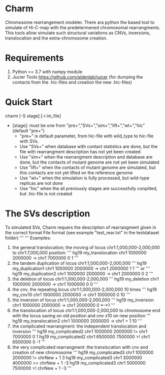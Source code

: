 # Charm
*Ch*romosome re*ar*rangement *m*odeler.
There ara python the based tool to simulate of Hi-C-map with the predetermened chromosomal rearrangments. This tools allow simulate such structural variations as CNVs, inversions, translocation and the extra-chromosome creation.

# Requirements
1) Python >= 3.7 with numpy module
2) Jucier Tools https://github.com/aidenlab/juicer (for dumping the contacts from the .hic-files and creation the new .hic-files)

# Quick Start

charm [-S stage] [-i ini_file] 
* [stage]: must be one from "pre+","SVs+","sim+","lift+","wt+","hic" (default "pre+")
  - "pre+" is default parameter, from hic-file with wild_type to hic-file with SVs.
  - Use "SVs+" when database with contact statistics are done, but the file with rearrangment description has not yet been created 
  - Use "sim+" when the rearrangment description and database are done, but the contacts of mutant genome are not yet been simulated
  - Use "lift+" when the contacts of mutant genome are simulated, but this contacts are not yet lifted on the reference genome
  - Use "wt+" when the simulation is fully processed, but wild-type replicas are not done
  - Use "hic" when the all previously stages are successfully conplited, but .hic-file is not created 

# The SVs description 
To simulated SVs, Charm requers the description of rearrangment given in the correct format
File format (see example "test_rear.txt" in the testdataset folder)
'''
<reference genome id> <uniq sample id> <chromosome> <coordinate of rearrangmnet locus start> <coordinate of rearrangmnet locus end> <the indicator> <new chromosome> <coordinate of new position of locus> <copy number of locus on OLD position> <copy number of locus on NEW position>
 '''
Examples:
  1) the general translocation; the moving of locus chr1:1,000,000-2,000,000 to chr1:7,000,000 position: 
  '''
  hg19 my_translocation chr1 1000000 2000000 -> chr1 7000000 0 1
  '''
  2) the tandem duplication of locus chr1:1,000,000-2,000,000
  '''
  hg19 my_duplication1 chr1 1000000 2000000 -> chr1 2000000 1 1
  '''
  or
  '''
  hg19 my_duplication2 chr1 1000000 2000000 -> chr1 2000000 0 2
  '''
  3) the deletion of locus chr1:1,000,000-2,000,000 
  '''
  hg19 my_deletion chr1 1000000 2000000 -> chr1 1000000 0 0
  '''
  4) the cnv, the repeating locus chr1:1,000,000-2,000,000  10 times
  '''
  hg19 my_cnv10 chr1 1000000 2000000 -> chr1 1000000 0 10
  '''
  5) the inversion of locus chr1:1,000,000-2,000,000 
  '''
  hg19 my_inversion chr1 1000000 2000000 -> chr1 2000000 0 *-*1
  '''
  6) the translocation of locus chr1:1,000,000-2,000,000 to chromosome end with the locus saving on old position and cnv x10 on new position
  '''
  hg19 my_translocation2 chr1 1000000 2000000 -> chr1 + 1 10
  '''
  7) the complicated rearrangment: the independent translocation and inversion
  '''
  hg19 my_complicated2 chr1 1000000 2000000 !> chr1 7000000 0 1
  hg19 my_complicated2 chr1 6500000 7500000 >! chr1 6500000 0 -1
  '''
  8) the very complicated rearrangment: the translocation with cnv and creation of new chromosome
  '''
  hg19 my_complicated3 chr1 1000000 2000000 !> chrNew + 1 3
  hg19 my_complicated3 chr1 3000000 4000000 >> chrNew + 1 -3
  hg19 my_complicated3 chr1 5000000 7500000 >! chrNew + 1 -3
  '''
  
 
